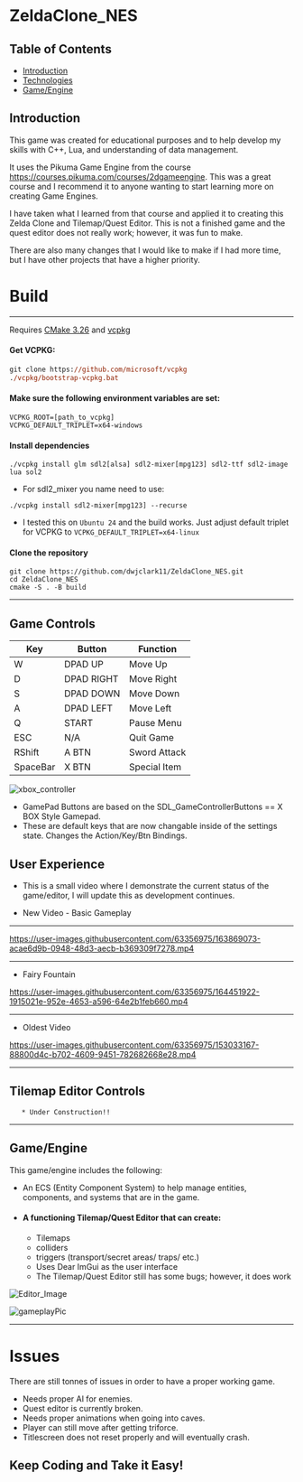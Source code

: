 # ZeldaClone_NES

## Table of Contents
* [Introduction](#introduction)
* [Technologies](#technologies)
* [Game/Engine](#gameengine)

## Introduction
This game was created for educational purposes and to help develop my skills with C++, Lua, and understanding
of data management. 

It uses the Pikuma Game Engine from the course https://courses.pikuma.com/courses/2dgameengine. 
This was a great course and I recommend it to anyone wanting to start learning more on creating Game Engines. 

I have taken what I learned from that course and applied it to creating this Zelda Clone and Tilemap/Quest Editor. 
This is not a finished game and the quest editor does not really work; however, it was fun to make. 

There are also many changes that I would like to make if I had more time, but I have other projects that have a higher priority. 

# Build
----
Requires [CMake 3.26](https://cmake.org/) and [vcpkg](https://github.com/microsoft/vcpkg)
#### Get VCPKG:
```ps
git clone https://github.com/microsoft/vcpkg
./vcpkg/bootstrap-vcpkg.bat
```
#### Make sure the following environment variables are set:
```
VCPKG_ROOT=[path_to_vcpkg]
VCPKG_DEFAULT_TRIPLET=x64-windows
```
#### Install dependencies 
```
./vcpkg install glm sdl2[alsa] sdl2-mixer[mpg123] sdl2-ttf sdl2-image lua sol2
```
  * For sdl2_mixer you name need to use:
```
./vcpkg install sdl2-mixer[mpg123] --recurse
```
* I tested this on ```Ubuntu 24``` and the build works. Just adjust default triplet for VCPKG to ```VCPKG_DEFAULT_TRIPLET=x64-linux```

#### Clone the repository 
```
git clone https://github.com/dwjclark11/ZeldaClone_NES.git
cd ZeldaClone_NES
cmake -S . -B build
```
---- 
## Game Controls
| Key |  Button  |   Function  |  
| --- |  ------- | ----------- | 
|  W  |  DPAD UP | Move Up  | 
|  D  |  DPAD RIGHT |Move Right  | 
|  S  |  DPAD DOWN |Move Down   | 
|  A  |  DPAD LEFT |Move Left   |
|  Q  |  START |Pause Menu  |
| ESC |  N/A |Quit Game   | 
| RShift | A BTN | Sword Attack |
| SpaceBar |  X BTN | Special Item |

![xbox_controller](https://user-images.githubusercontent.com/63356975/153439752-0862e46e-48c1-461a-a79b-481d6e00307c.png)
* GamePad Buttons are based on the SDL_GameControllerButtons == X BOX Style Gamepad.
* These are default keys that are now changable inside of the settings state. Changes the Action/Key/Btn Bindings.

## User Experience
* This is a small video where I demonstrate the current status of the game/editor, I will update this as development continues.
- New Video - Basic Gameplay

----
https://user-images.githubusercontent.com/63356975/163869073-acae6d9b-0948-48d3-aecb-b369309f7278.mp4

----
- Fairy Fountain


https://user-images.githubusercontent.com/63356975/164451922-1915021e-952e-4653-a596-64e2b1feb660.mp4

----

- Oldest Video

https://user-images.githubusercontent.com/63356975/153033167-88800d4c-b702-4609-9451-782682668e28.mp4

----

## Tilemap Editor Controls
       * Under Construction!!

 ----
## Game/Engine
This game/engine includes the following:
* An ECS (Entity Component System) to help manage entities, components, and systems that are in the game.
* #### A functioning Tilemap/Quest Editor that can create:
    * Tilemaps 
    * colliders
    * triggers (transport/secret areas/ traps/ etc.)
    * Uses Dear ImGui as the user interface
    * The Tilemap/Quest Editor still has some bugs; however, it does work
  
![Editor_Image](https://user-images.githubusercontent.com/63356975/153037159-f5e464fb-9853-49f6-97a1-916651dd8f92.png)

![gameplayPic](https://user-images.githubusercontent.com/63356975/133914504-5e2f6078-f494-4db0-890c-bf3d42004f6f.png)

----
# Issues
There are still tonnes of issues in order to have a proper working game. 
* Needs proper AI for enemies.
* Quest editor is currently broken.
* Needs proper animations when going into caves.
* Player can still move after getting triforce.
* Titlescreen does not reset properly and will eventually crash.

## Keep Coding and Take it Easy!

